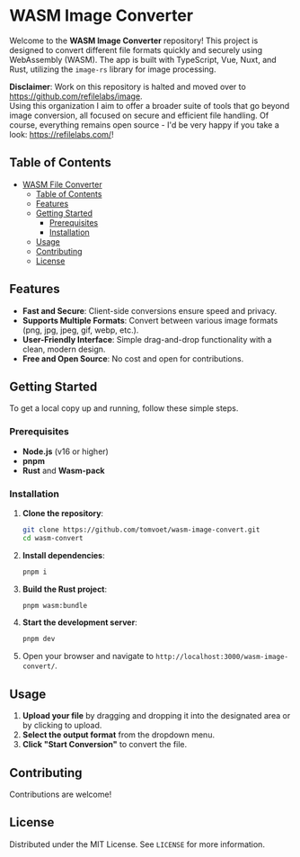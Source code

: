 # WASM Image Converter

Welcome to the **WASM Image Converter** repository! This project is designed to convert different file formats quickly and securely using WebAssembly (WASM). The app is built with TypeScript, Vue, Nuxt, and Rust, utilizing the `image-rs` library for image processing.

**Disclaimer**: Work on this repository is halted and moved over to https://github.com/refilelabs/image.  
Using this organization I aim to offer a broader suite of tools that go beyond image conversion, all focused on secure and efficient file handling.
Of course, everything remains open source - I'd be very happy if you take a look: https://refilelabs.com/!

## Table of Contents

- [WASM File Converter](#wasm-file-converter)
  - [Table of Contents](#table-of-contents)
  - [Features](#features)
  - [Getting Started](#getting-started)
    - [Prerequisites](#prerequisites)
    - [Installation](#installation)
  - [Usage](#usage)
  - [Contributing](#contributing)
  - [License](#license)

## Features

- **Fast and Secure**: Client-side conversions ensure speed and privacy.
- **Supports Multiple Formats**: Convert between various image formats (png, jpg, jpeg, gif, webp, etc.).
- **User-Friendly Interface**: Simple drag-and-drop functionality with a clean, modern design.
- **Free and Open Source**: No cost and open for contributions.

## Getting Started

To get a local copy up and running, follow these simple steps.

### Prerequisites

- **Node.js** (v16 or higher)
- **pnpm**
- **Rust** and **Wasm-pack**

### Installation

1. **Clone the repository**:
    ```sh
    git clone https://github.com/tomvoet/wasm-image-convert.git
    cd wasm-convert
    ```

2. **Install dependencies**:
    ```sh
    pnpm i
    ```

3. **Build the Rust project**:
    ```sh
    pnpm wasm:bundle
    ```

4. **Start the development server**:
    ```sh
    pnpm dev
    ```

5. Open your browser and navigate to `http://localhost:3000/wasm-image-convert/`.

## Usage

1. **Upload your file** by dragging and dropping it into the designated area or by clicking to upload.
2. **Select the output format** from the dropdown menu.
3. **Click "Start Conversion"** to convert the file.

## Contributing

Contributions are welcome!

## License

Distributed under the MIT License. See `LICENSE` for more information.
